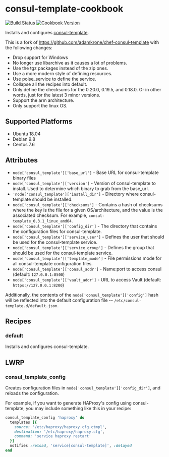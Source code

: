 # consul-template-cookbook

[![Build Status](https://travis-ci.org/ist-dsi/consul-template-cookbook.svg?branch=master)](https://travis-ci.org/ist-dsi/consul-template-cookbook)
[![Cookbook Version](https://img.shields.io/cookbook/v/consul-template-cookbook.svg)](https://supermarket.chef.io/cookbooks/consul-template-cookbook)

Installs and configures [consul-template](https://github.com/hashicorp/consul-template).

This is a fork of https://github.com/adamkrone/chef-consul-template with the following changes:

 - Drop support for Windows
 - No longer use libarchive as it causes a lot of problems.
 - Use the tgz packages instead of the zip ones.
 - Use a more modern style of defining resources.
 - Use poise_service to define the service.
 - Collapse all the recipes into default.
 - Only define the checksums for the 0.20.0, 0.19.5, and 0.18.0. Or in other words, just for the latest 3 minor versions.
 - Support the arm architecture.
 - Only support the linux OS.
 
## Supported Platforms

- Ubuntu 18.04
- Debian 9.8
- Centos 7.6

## Attributes

- `node['consul_template']['base_url']` - Base URL for consul-template binary files
- `node['consul_template']['version']` - Version of consul-template to install.
  Used to determine which binary to grab from the base_url.
- `'node['consul_template']['install_dir']` - Directory where consul-template
  should be installed.
- `node['consul_template']['checksums']` - Contains a hash of checksums where
  the key is the file for a given OS/architecture, and the value is the
  associated checksum. For example, `consul-template_0.3.1_linux_amd64`.
- `node['consul_template']['config_dir']` - The directory that contains the
  configuration files for consul-template.
- `node['consul_template']['service_user']` - Defines the user that should be
  used for the consul-template service.
- `node['consul_template']['service_group']` - Defines the group that should be
  used for the consul-template service.
- `node['consul_template']['template_mode']` - File permissions mode for all
  consul-template configuration files.
- `node['consul_template']['consul_addr']` - Name:port to access consul (default: `127.0.0.1:8500`)
- `node['consul_template']['vault_addr']` - URL to access Vault (default: `https://127.0.0.1:8200`)

Additionally, the contents of the `node['consul_template']['config']` hash will be reflected into the default configuration file -- `/etc/consul-template.d/default.json`.
## Recipes

### default

Installs and configures consul-template.

## LWRP

### consul_template_config

Creates configuration files in `node['consul_template']['config_dir']`, and
reloads the configuration.

For example, if you want to generate HAProxy's config using consul-template,
you may include something like this in your recipe:

```ruby
consul_template_config 'haproxy' do
  templates [{
    source: '/etc/haproxy/haproxy.cfg.ctmpl',
    destination: '/etc/haproxy/haproxy.cfg',
    command: 'service haproxy restart'
  }]
  notifies :reload, 'service[consul-template]', :delayed
end
```

